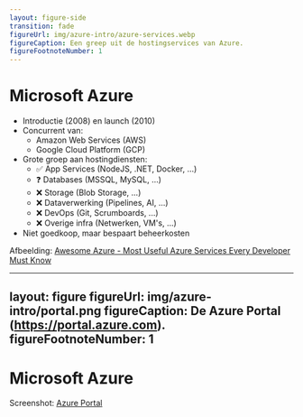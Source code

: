 ```yaml
---
layout: figure-side
transition: fade
figureUrl: img/azure-intro/azure-services.webp
figureCaption: Een greep uit de hostingservices van Azure.
figureFootnoteNumber: 1
---
```


# Microsoft Azure

- Introductie (2008) en launch (2010)
- Concurrent van:
  - Amazon Web Services (AWS)
  - Google Cloud Platform (GCP)
- Grote groep aan hostingdiensten:
  - ✅ App Services (NodeJS, .NET, Docker, ...)
  - ❓ Databases (MSSQL, MySQL, ...)
  - ❌ Storage (Blob Storage, ...)
  - ❌ Dataverwerking (Pipelines, AI, ...)
  - ❌ DevOps (Git, Scrumboards, ...)
  - ❌ Overige infra (Netwerken, VM's, ...)
- Niet goedkoop, maar bespaart beheerkosten

<Footnotes separator>
  <Footnote :number=1>Afbeelding: <a href="https://medium.com/awesome-azure/azure-most-useful-azure-services-every-developer-must-know-top-azure-paas-serverless-services-developer-c55b829ac6d7" rel="noreferrer" target="_blank">Awesome Azure - Most Useful Azure Services Every Developer Must Know</a></Footnote>
</Footnotes>

---
layout: figure
figureUrl: img/azure-intro/portal.png
figureCaption: De Azure Portal (https://portal.azure.com).
figureFootnoteNumber: 1
---

# Microsoft Azure

<Footnotes separator>
  <Footnote :number=1>Screenshot: <a href="https://portal.azure.com" rel="noreferrer" target="_blank">Azure Portal</a></Footnote>
</Footnotes>
